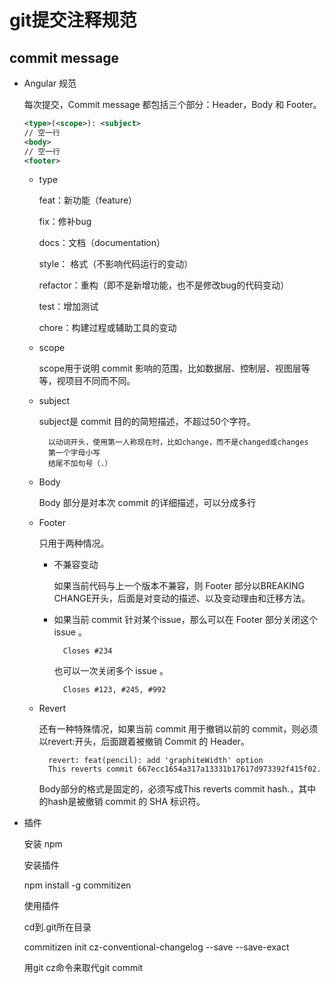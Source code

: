 # git提交注释规范

## commit message

- Angular 规范

    每次提交，Commit message 都包括三个部分：Header，Body 和 Footer。
    ```xml
    <type>(<scope>): <subject>
    // 空一行
    <body>
    // 空一行
    <footer>
    ```

    - type

        feat：新功能（feature）
        
        fix：修补bug

        docs：文档（documentation）

        style： 格式（不影响代码运行的变动）

        refactor：重构（即不是新增功能，也不是修改bug的代码变动）

        test：增加测试

        chore：构建过程或辅助工具的变动

    - scope

        scope用于说明 commit 影响的范围，比如数据层、控制层、视图层等等，视项目不同而不同。

    - subject
    
        subject是 commit 目的的简短描述，不超过50个字符。

            以动词开头，使用第一人称现在时，比如change，而不是changed或changes
            第一个字母小写
            结尾不加句号（.）
    - Body
        
        Body 部分是对本次 commit 的详细描述，可以分成多行

    - Footer 
    
        只用于两种情况。
        
        - 不兼容变动
            
            如果当前代码与上一个版本不兼容，则 Footer 部分以BREAKING CHANGE开头，后面是对变动的描述、以及变动理由和迁移方法。

        - 如果当前 commit 针对某个issue，那么可以在 Footer 部分关闭这个 issue 。

                Closes #234
        
            也可以一次关闭多个 issue 。

                Closes #123, #245, #992

    - Revert

        还有一种特殊情况，如果当前 commit 用于撤销以前的 commit，则必须以revert:开头，后面跟着被撤销 Commit 的 Header。
        
            revert: feat(pencil): add 'graphiteWidth' option
            This reverts commit 667ecc1654a317a13331b17617d973392f415f02.


        Body部分的格式是固定的，必须写成This reverts commit hash.，其中的hash是被撤销 commit 的 SHA 标识符。
- 插件

    安装 npm

    安装插件

    npm install -g commitizen

    使用插件

    cd到.git所在目录

    commitizen init cz-conventional-changelog --save --save-exact

    用git cz命令来取代git commit

